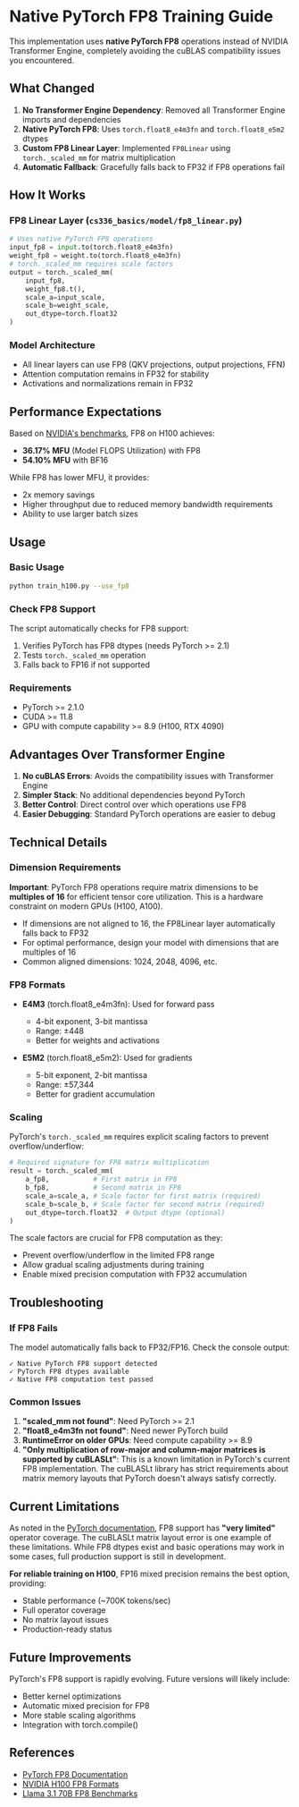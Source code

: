 # Native PyTorch FP8 Training Guide

This implementation uses **native PyTorch FP8** operations instead of NVIDIA Transformer Engine, completely avoiding the cuBLAS compatibility issues you encountered.

## What Changed

1. **No Transformer Engine Dependency**: Removed all Transformer Engine imports and dependencies
2. **Native PyTorch FP8**: Uses `torch.float8_e4m3fn` and `torch.float8_e5m2` dtypes
3. **Custom FP8 Linear Layer**: Implemented `FP8Linear` using `torch._scaled_mm` for matrix multiplication
4. **Automatic Fallback**: Gracefully falls back to FP32 if FP8 operations fail

## How It Works

### FP8 Linear Layer (`cs336_basics/model/fp8_linear.py`)
```python
# Uses native PyTorch FP8 operations
input_fp8 = input.to(torch.float8_e4m3fn)
weight_fp8 = weight.to(torch.float8_e4m3fn)
# torch._scaled_mm requires scale factors
output = torch._scaled_mm(
    input_fp8, 
    weight_fp8.t(), 
    scale_a=input_scale,
    scale_b=weight_scale,
    out_dtype=torch.float32
)
```

### Model Architecture
- All linear layers can use FP8 (QKV projections, output projections, FFN)
- Attention computation remains in FP32 for stability
- Activations and normalizations remain in FP32

## Performance Expectations

Based on [NVIDIA's benchmarks](https://catalog.ngc.nvidia.com/orgs/nvidia/teams/dgxc-benchmarking/resources/llama31-70b-dgxc-benchmarking-a), FP8 on H100 achieves:
- **36.17% MFU** (Model FLOPS Utilization) with FP8
- **54.10% MFU** with BF16

While FP8 has lower MFU, it provides:
- 2x memory savings
- Higher throughput due to reduced memory bandwidth requirements
- Ability to use larger batch sizes

## Usage

### Basic Usage
```bash
python train_h100.py --use_fp8
```

### Check FP8 Support
The script automatically checks for FP8 support:
1. Verifies PyTorch has FP8 dtypes (needs PyTorch >= 2.1)
2. Tests `torch._scaled_mm` operation
3. Falls back to FP16 if not supported

### Requirements
- PyTorch >= 2.1.0
- CUDA >= 11.8
- GPU with compute capability >= 8.9 (H100, RTX 4090)

## Advantages Over Transformer Engine

1. **No cuBLAS Errors**: Avoids the compatibility issues with Transformer Engine
2. **Simpler Stack**: No additional dependencies beyond PyTorch
3. **Better Control**: Direct control over which operations use FP8
4. **Easier Debugging**: Standard PyTorch operations are easier to debug

## Technical Details

### Dimension Requirements
**Important**: PyTorch FP8 operations require matrix dimensions to be **multiples of 16** for efficient tensor core utilization. This is a hardware constraint on modern GPUs (H100, A100).

- If dimensions are not aligned to 16, the FP8Linear layer automatically falls back to FP32
- For optimal performance, design your model with dimensions that are multiples of 16
- Common aligned dimensions: 1024, 2048, 4096, etc.

### FP8 Formats
- **E4M3** (torch.float8_e4m3fn): Used for forward pass
  - 4-bit exponent, 3-bit mantissa
  - Range: ±448
  - Better for weights and activations
  
- **E5M2** (torch.float8_e5m2): Used for gradients
  - 5-bit exponent, 2-bit mantissa  
  - Range: ±57,344
  - Better for gradient accumulation

### Scaling
PyTorch's `torch._scaled_mm` requires explicit scaling factors to prevent overflow/underflow:
```python
# Required signature for FP8 matrix multiplication
result = torch._scaled_mm(
    a_fp8,           # First matrix in FP8
    b_fp8,           # Second matrix in FP8  
    scale_a=scale_a, # Scale factor for first matrix (required)
    scale_b=scale_b, # Scale factor for second matrix (required)
    out_dtype=torch.float32  # Output dtype (optional)
)
```

The scale factors are crucial for FP8 computation as they:
- Prevent overflow/underflow in the limited FP8 range
- Allow gradual scaling adjustments during training
- Enable mixed precision computation with FP32 accumulation

## Troubleshooting

### If FP8 Fails
The model automatically falls back to FP32/FP16. Check the console output:
```
✓ Native PyTorch FP8 support detected
✓ PyTorch FP8 dtypes available
✓ Native FP8 computation test passed
```

### Common Issues
1. **"scaled_mm not found"**: Need PyTorch >= 2.1
2. **"float8_e4m3fn not found"**: Need newer PyTorch build
3. **RuntimeError on older GPUs**: Need compute capability >= 8.9
4. **"Only multiplication of row-major and column-major matrices is supported by cuBLASLt"**: This is a known limitation in PyTorch's current FP8 implementation. The cuBLASLt library has strict requirements about matrix memory layouts that PyTorch doesn't always satisfy correctly.

## Current Limitations

As noted in the [PyTorch documentation](https://pytorch.org/docs/stable/tensors.html), FP8 support has **"very limited"** operator coverage. The cuBLASLt matrix layout error is one example of these limitations. While FP8 dtypes exist and basic operations may work in some cases, full production support is still in development.

**For reliable training on H100**, FP16 mixed precision remains the best option, providing:
- Stable performance (~700K tokens/sec)
- Full operator coverage
- No matrix layout issues
- Production-ready status

## Future Improvements

PyTorch's FP8 support is rapidly evolving. Future versions will likely include:
- Better kernel optimizations
- Automatic mixed precision for FP8
- More stable scaling algorithms
- Integration with torch.compile()

## References

- [PyTorch FP8 Documentation](https://pytorch.org/docs/stable/generated/torch.float8_e4m3fn.html)
- [NVIDIA H100 FP8 Formats](https://docs.nvidia.com/deeplearning/transformer-engine/user-guide/examples/fp8_primer.html)
- [Llama 3.1 70B FP8 Benchmarks](https://catalog.ngc.nvidia.com/orgs/nvidia/teams/dgxc-benchmarking/resources/llama31-70b-dgxc-benchmarking-a)